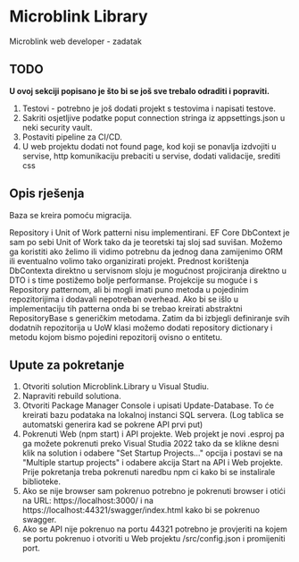 # Microblink Library

Microblink web developer - zadatak

## TODO

**U ovoj sekciji popisano je što bi se još sve trebalo odraditi i popraviti.**

1.  Testovi - potrebno je još dodati projekt s testovima i napisati testove.
2.  Sakriti osjetljive podatke poput connection stringa iz appsettings.json u neki security vault.
3.  Postaviti pipeline za CI/CD.
4.  U web projektu dodati not found page, kod koji se ponavlja izdvojiti u servise, http komunikaciju prebaciti u servise, dodati validacije, srediti css

## Opis rješenja

Baza se kreira pomoću migracija.

Repository i Unit of Work patterni nisu implementirani. EF Core DbContext je sam po sebi Unit of Work tako da je teoretski taj sloj sad suvišan.
Možemo ga koristiti ako želimo ili vidimo potrebnu da jednog dana zamijenimo ORM ili eventualno volimo tako organizirati projekt.
Prednost korištenja DbContexta direktno u servisnom sloju je mogućnost projiciranja direktno u DTO i s time postižemo bolje performanse. Projekcije su moguće i s Repository patternom, ali bi mogli imati puno metoda u pojedinim repozitorijima i dodavali nepotreban overhead.
Ako bi se išlo u implementaciju tih patterna onda bi se trebao kreirati abstraktni RepositoryBase s generičkim metodama. Zatim da bi izbjegli definiranje svih dodatnih repozitorija u UoW klasi možemo dodati repository dictionary i metodu kojom bismo pojedini repozitorij ovisno o entitetu.

## Upute za pokretanje

1.  Otvoriti solution Microblink.Library u Visual Studiu.
2.  Napraviti rebuild solutiona.
3.  Otvoriti Package Manager Console i upisati Update-Database. To će kreirati bazu podataka na lokalnoj instanci SQL servera. (Log tablica se automatski generira kad se pokrene API prvi put)
4.  Pokrenuti Web (npm start) i API projekte. Web projekt je novi .esproj pa ga možete pokrenuti preko Visual Studia 2022 tako da se klikne desni klik na solution i odabere "Set Startup Projects..." opcija i postavi se na "Multiple startup projects" i odabere akcija Start na API i Web projekte. Prije pokretanja treba pokrenuti naredbu npm ci kako bi se instalirale biblioteke.
5.  Ako se nije browser sam pokrenuo potrebno je pokrenuti browser i otići na URL: https://localhost:3000/ i na https://localhost:44321/swagger/index.html kako bi se pokrenuo swagger.
6.  Ako se API nije pokrenuo na portu 44321 potrebno je provjeriti na kojem se portu pokrenuo i otvoriti u Web projektu /src/config.json i promijeniti port.
